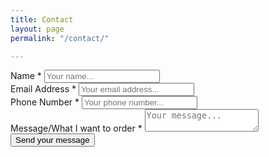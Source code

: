 ```yaml
---
title: Contact
layout: page
permalink: "/contact/"

---
```

<div class="contact-form">
<form method="post" id="contact-form" action="/success" netlify>

<div class="contact-form__item">
<label class="contact-form__label">Name *</label>
<input type="text" name="name" placeholder="Your name..." class="contact-form__input">
</div>

<div class="contact-form__item">
<label class="contact-form__label">Email Address *</label>
<input type="text" name="email" placeholder="Your email address..." class="contact-form__input">
</div>

<div class="contact-form__item">
<label class="contact-form__label">Phone Number *</label>
<input type="text" name="phone" placeholder="Your phone number..." class="contact-form__input">
</div>

<div class="contact-form__item">
<label class="contact-form__label">Message/What I want to order *</label>
<textarea name="message" placeholder="Your message..." class="contact-form__textarea"></textarea>
</div>
<input type="hidden" name="_next" value="/thanks">
<input type="hidden" name="_subject" value="Contact form submission">
<input type="text" name="_gotcha" style="display: none;" class="contact-form__gotcha" val="">
<div class="contact-form__item">
<input type="submit" value="Send your message" class="button button--large">
</div>
</form>
</div>